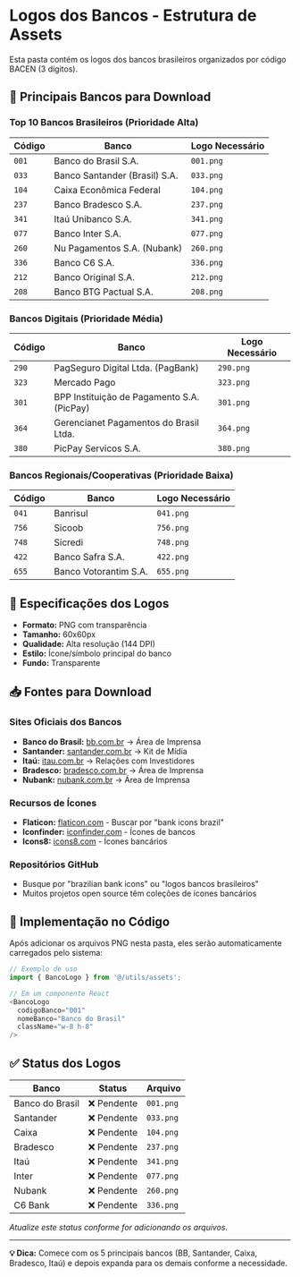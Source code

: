 # Logos dos Bancos - Estrutura de Assets

Esta pasta contém os logos dos bancos brasileiros organizados por código BACEN (3 dígitos).

## 📁 Principais Bancos para Download

### Top 10 Bancos Brasileiros (Prioridade Alta)

| Código | Banco | Logo Necessário |
|--------|-------|-----------------|
| `001` | Banco do Brasil S.A. | `001.png` |
| `033` | Banco Santander (Brasil) S.A. | `033.png` |
| `104` | Caixa Econômica Federal | `104.png` |
| `237` | Banco Bradesco S.A. | `237.png` |
| `341` | Itaú Unibanco S.A. | `341.png` |
| `077` | Banco Inter S.A. | `077.png` |
| `260` | Nu Pagamentos S.A. (Nubank) | `260.png` |
| `336` | Banco C6 S.A. | `336.png` |
| `212` | Banco Original S.A. | `212.png` |
| `208` | Banco BTG Pactual S.A. | `208.png` |

### Bancos Digitais (Prioridade Média)

| Código | Banco | Logo Necessário |
|--------|-------|-----------------|
| `290` | PagSeguro Digital Ltda. (PagBank) | `290.png` |
| `323` | Mercado Pago | `323.png` |
| `301` | BPP Instituição de Pagamento S.A. (PicPay) | `301.png` |
| `364` | Gerencianet Pagamentos do Brasil Ltda. | `364.png` |
| `380` | PicPay Servicos S.A. | `380.png` |

### Bancos Regionais/Cooperativas (Prioridade Baixa)

| Código | Banco | Logo Necessário |
|--------|-------|-----------------|
| `041` | Banrisul | `041.png` |
| `756` | Sicoob | `756.png` |
| `748` | Sicredi | `748.png` |
| `422` | Banco Safra S.A. | `422.png` |
| `655` | Banco Votorantim S.A. | `655.png` |

## 🎨 Especificações dos Logos

- **Formato:** PNG com transparência
- **Tamanho:** 60x60px
- **Qualidade:** Alta resolução (144 DPI)
- **Estilo:** Ícone/símbolo principal do banco
- **Fundo:** Transparente

## 📥 Fontes para Download

### Sites Oficiais dos Bancos
- **Banco do Brasil:** [bb.com.br](https://bb.com.br) → Área de Imprensa
- **Santander:** [santander.com.br](https://santander.com.br) → Kit de Mídia
- **Itaú:** [itau.com.br](https://itau.com.br) → Relações com Investidores
- **Bradesco:** [bradesco.com.br](https://bradesco.com.br) → Área de Imprensa
- **Nubank:** [nubank.com.br](https://nubank.com.br) → Área de Imprensa

### Recursos de Ícones
- **Flaticon:** [flaticon.com](https://flaticon.com) - Buscar por "bank icons brazil"
- **Iconfinder:** [iconfinder.com](https://iconfinder.com) - Ícones de bancos
- **Icons8:** [icons8.com](https://icons8.com) - Ícones bancários

### Repositórios GitHub
- Busque por "brazilian bank icons" ou "logos bancos brasileiros"
- Muitos projetos open source têm coleções de ícones bancários

## 🔧 Implementação no Código

Após adicionar os arquivos PNG nesta pasta, eles serão automaticamente carregados pelo sistema:

```typescript
// Exemplo de uso
import { BancoLogo } from '@/utils/assets';

// Em um componente React
<BancoLogo 
  codigoBanco="001" 
  nomeBanco="Banco do Brasil" 
  className="w-8 h-8" 
/>
```

## ✅ Status dos Logos

| Banco | Status | Arquivo |
|-------|--------|---------|
| Banco do Brasil | ❌ Pendente | `001.png` |
| Santander | ❌ Pendente | `033.png` |
| Caixa | ❌ Pendente | `104.png` |
| Bradesco | ❌ Pendente | `237.png` |
| Itaú | ❌ Pendente | `341.png` |
| Inter | ❌ Pendente | `077.png` |
| Nubank | ❌ Pendente | `260.png` |
| C6 Bank | ❌ Pendente | `336.png` |

*Atualize este status conforme for adicionando os arquivos.*

---

**💡 Dica:** Comece com os 5 principais bancos (BB, Santander, Caixa, Bradesco, Itaú) e depois expanda para os demais conforme a necessidade.

